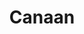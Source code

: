 ---
layout: firm_page
title: "Canaan"
id: "canaan.com"
permalink: "/canaancanaan.com/"
website: "https://www.canaan.com"
offices: "Stamford (United States), New York (United States), Menlo Park (United States), San Francisco (United States), Westport (United States)"
investment_stages: "Seed, Series A, Series B"
portfolio_companies: "Abyrx, Aceiss, ACTIVE Network, Advanced BioHealing, Aeva, Agomab Therapeutics, Aim Security, AirEye, Alkymi, Alphina Therapeutics, Alsius Corporation, AlterEgo Networks, Ambra Health, Amicus Therapeutics, Antiva Biosciences, Apartment List, Apex.AI, Apieron, apisec.ai, Appsmith, Arbor, Arbor Networks, Archipelago, Argon Networks, Arrakis Therapeutics, Artie, Arvinas, Associated Content, Astra, AtheroMed, Axcelius, Axis Security, Azibo, Beckon, Bellhop, Berkshire Grey, Bev, Binarly, BiPar Sciences, Inc., Bird, Blurb, Bond, BoostUp, Bravo Sierra, Brigit, Bumblebee Spaces, Bumped, Buzzer, Bzaar, Calibra Medical, Calixa Therapeutics, Canaan Partners Israel, Canopy, Capella Space, CAPMAC Holdings, Capstone Turbine Corporation, Cardlytics, Cargomatic, CatalYm, Cell Pathways, Cellular Research, Cerexa, Chimerix, CircleUp, Civitas Therapeutics, Clutch, Coinmine, CombinatoRx, Commerce One, Commonwealth, CompStak, Concord Communications, Contentsquare, Copper Mountain Network, Cortina Systems, Corvium, Coterie, Countable, CrossLogix, Curtsy, Cuyana, Cynomi, CytomX, Data Sciences International, Day One Biopharmaceuticals, Dermira, DexCom, Dexterra, Diffusion Software, Diligent Robotics, DoubleClick, Dragos, Drivetime, Durata Therapeutics, Dusty Robotics, Earnipay, Ebates, Echopass, Edge Impulse, Elevation Pharmaceuticals, Embroker, Emissary, EndoGastric Solutions, Engine by MoneyLion, Enpirion, Enterpret, Envisia, Eon Laboratories, Ephemeral, Esperion Therapeutics, eStamp, Everdream Corporation, Fireflies.ai, FLA Holdings, Forte, Frame Technology, Gen.G, Genome Medical, GenVec, Glooko, Grey Wolf Therapeutics, GrokStyle, GroundWork Open Source, Habeas, Halda Therapeutics, Hermeus, Highrise, Homeis, Hugo, Hyalex Orthopaedics, ID Analytics, IDEAYA Biosciences, Immunicon Corporation, Instacart, Instante Software, Instrumental, IntelliCare, Interact Commerce, International Network Services, IntraLinks, Intraware, IntrepidiaBio, iPrint Technologies, Istante Software, Italic, Iterum Therapeutics, Jina AI, JobDirect.com, Join, JOOR, Journey Meditation, Jumpcut, Juno, Kabam, Kalpana, Kepler Communications, Kickpay, Kin Euphorics, Kinecta Corporation, Komprise, Kustomer, Labrys Biologics, Ladder, Lancope, Latitude Communications, Leanplum, LendingClub, Lev, Lily AI, Liquidia Technologies, LiveU, MachEye, ManiMe, Mariner Health Group, Marinus Pharmaceuticals, Marvin, Match.com, Matrimony, Matrix Pharmaceutical, Metacloud, MightyTV, MindTickle, Mira, Mobilitec, Mosey, MoviePass, Mynd, Nagish, Network Engines, NextCure, Nocion, Normunity, Northstar Neuroscience, Novira Therapeutics, nTopology, Ollie, On Deck, ON24, OncoLinea Pharmaceuticals, OncoResponse, OnDemand, Onefinestay, OneSource Services, ONI Systems Corporation, Onkos Surgical, OpenSky, OraPharma, Orchard, Papa, Pathios Therapeutics, Paxos, Peer39, Peninsula Pharmaceuticals, PerimeterX, Players' Lounge, Plixi, Podz, Pozen, Praecis Pharmaceuticals, Prax Health, Premier Laboratory Services, PrimeSense, Property Capsule, Protagonist Therapeutics, Qlaris Bio, Quantum Circuits Inc., RADD Pharmaceuticals, Rallybio, RamRe, Reibus, Relievant Medsystems, Renofi, Revivant, RightPoint, Ro, Rocketrip, SandForce, SAVVY, Semnur Pharmaceuticals, Sensage, ShopKeep, Sidechat, Silicon Optix, SilverRail, Skale Labs, Skybox Imaging, Snyk, SOASTA, Solvely.ai, Sounding Board, Spectrian, Spinifex Pharmaceuticals, SuccessFactors, Suiza Foods, Superplastic, Switchfly, Synthekine, Tacit Networks, Tallan, Taptap Send, Tari, Telaria, The Inside, The Meta, The RealReal, Tia, Tizona Therapeutics, Tobira Therapeutics, Tomorrow.io, Transcend Medical, Transposon Therapeutics, Trishula Therapeutics, Tropic, TrueFort, Truveris, Tubular Labs, Turo, Twenty20, Tyra, Unchained Labs, Unifi, Uniform Teeth, UrbanSitter, URoam, Victorious, Virsto Software, Visigenic Software, Visiprise, Vivace Therapeutics, Voyence, Vue Technology, Webloyalty.com, WiseLayer, withco, WorkMotion, World View, Xirrus, Zmanda, Zugata"
portfolio_link: "https://www.canaan.com/companies"
investment_markets: "Healthcare, Technology"
founded_year: "1987"
description: "Canaan is an early-stage venture capital firm that invests in visionaries with transformative ideas. They partner with companies across healthcare and technology, providing support from initial stages to later growth. Their approach prioritizes a personal touch and long-term collaboration."
linkedin: "https://www.linkedin.com/company/canaan-partners"
twitter: "https://twitter.com/canaanpartners"
instagram: ""
team_page: "https://www.canaan.com/team"
investor_type: "Venture Capital"
crunchbase: "https://www.crunchbase.com/organization/canaan-partners"
pitchbook: ""

# SEO Optimization
meta_title: "Canaan - VC Firm - projectstartups.com"
meta_description: "Canaan, Canaan is an early-stage venture capital firm that invests in visionaries with transformative ideas. They partner with companies across healthcare and..."
meta_keywords: "Canaan, Healthcare, Technology, VC firm, venture capital, startup investor, projectstartups.com"
canonical_url: "https://vc.projectstartups.com/canaancanaan.com/"
---